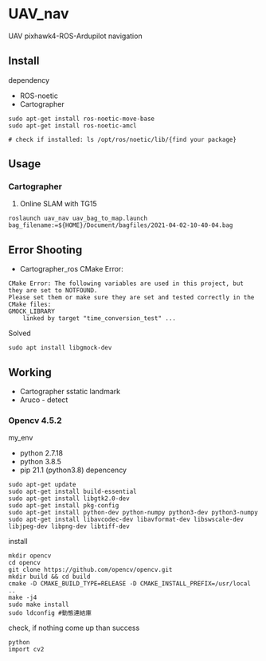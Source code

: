 # UAV_nav
UAV pixhawk4-ROS-Ardupilot navigation

## Install
dependency
- ROS-noetic
- Cartographer
```
sudo apt-get install ros-noetic-move-base
sudo apt-get install ros-noetic-amcl

# check if installed: ls /opt/ros/noetic/lib/{find your package}
```

## Usage
### Cartographer
1) Online SLAM with TG15
```
roslaunch uav_nav uav_bag_to_map.launch bag_filename:=${HOME}/Document/bagfiles/2021-04-02-10-40-04.bag

```

## Error Shooting
- Cartographer_ros CMake Error:
```
CMake Error: The following variables are used in this project, but they are set to NOTFOUND.
Please set them or make sure they are set and tested correctly in the CMake files:
GMOCK_LIBRARY
    linked by target "time_conversion_test" ...
```
Solved
```
sudo apt install libgmock-dev
```

## Working
- Cartographer sstatic landmark
- Aruco - detect

### Opencv 4.5.2
my_env
- python 2.7.18
- python 3.8.5
- pip 21.1 (python3.8)
depencency

```
sudo apt-get update
sudo apt-get install build-essential
sudo apt-get install libgtk2.0-dev
sudo apt-get install pkg-config
sudo apt-get install python-dev python-numpy python3-dev python3-numpy
sudo apt-get install libavcodec-dev libavformat-dev libswscale-dev libjpeg-dev libpng-dev libtiff-dev
```
install
```
mkdir opencv
cd opencv
git clone https://github.com/opencv/opencv.git
mkdir build && cd build
cmake -D CMAKE_BUILD_TYPE=RELEASE -D CMAKE_INSTALL_PREFIX=/usr/local ..
make -j4
sudo make install
sudo ldconfig #動態連結庫
```
check, if nothing come up than success
```
python
import cv2
```
